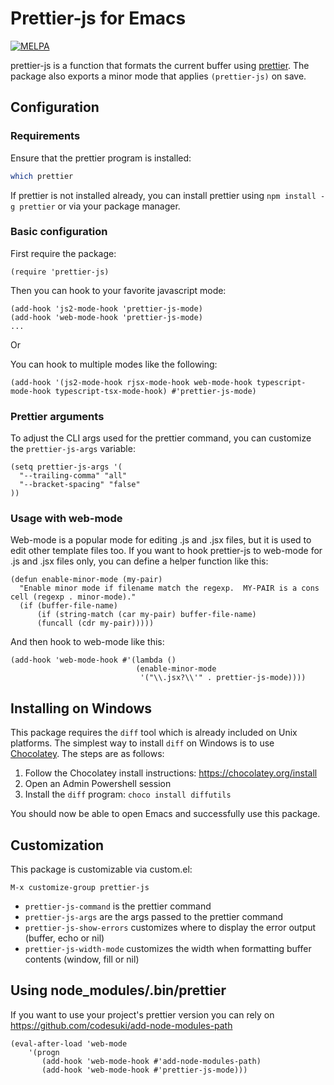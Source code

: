# Prettier-js for Emacs
[![MELPA](http://melpa.org/packages/prettier-js-badge.svg)](http://melpa.org/#/prettier-js)

prettier-js is a function that formats the current buffer using [prettier](https://github.com/prettier/prettier). The
package also exports a minor mode that applies `(prettier-js)` on save.

## Configuration

### Requirements

Ensure that the prettier program is installed:

```bash
which prettier
```

If prettier is not installed already, you can install prettier using `npm install -g prettier` or via your package manager.


### Basic configuration

First require the package:

```elisp
(require 'prettier-js)
```

Then you can hook to your favorite javascript mode:

```elisp
(add-hook 'js2-mode-hook 'prettier-js-mode)
(add-hook 'web-mode-hook 'prettier-js-mode)
...
```

Or

You can hook to multiple modes like the following:
```elisp
(add-hook '(js2-mode-hook rjsx-mode-hook web-mode-hook typescript-mode-hook typescript-tsx-mode-hook) #'prettier-js-mode)
```

### Prettier arguments

To adjust the CLI args used for the prettier command, you can customize the `prettier-js-args` variable:

```elisp
(setq prettier-js-args '(
  "--trailing-comma" "all"
  "--bracket-spacing" "false"
))
```

### Usage with web-mode

Web-mode is a popular mode for editing .js and .jsx files, but it is used to edit other template files too. If you want to hook prettier-js to web-mode for .js and .jsx files only, you can define a helper function like this:

```elisp
(defun enable-minor-mode (my-pair)
  "Enable minor mode if filename match the regexp.  MY-PAIR is a cons cell (regexp . minor-mode)."
  (if (buffer-file-name)
      (if (string-match (car my-pair) buffer-file-name)
      (funcall (cdr my-pair)))))
```

And then hook to web-mode like this:

```elisp
(add-hook 'web-mode-hook #'(lambda ()
                            (enable-minor-mode
                             '("\\.jsx?\\'" . prettier-js-mode))))
```
## Installing on Windows

This package requires the `diff` tool which is already included on Unix platforms. The simplest way to install `diff` on Windows is to use [Chocolatey](https://chocolatey.org/). The steps are as follows:

1. Follow the Chocolatey install instructions: https://chocolatey.org/install
2. Open an Admin Powershell session
3. Install the `diff` program: `choco install diffutils`

You should now be able to open Emacs and successfully use this package.

## Customization

This package is customizable via custom.el:

```
M-x customize-group prettier-js
```

* `prettier-js-command` is the prettier command
* `prettier-js-args` are the args passed to the prettier command
* `prettier-js-show-errors` customizes where to display the error output (buffer, echo or nil)
* `prettier-js-width-mode` customizes the width when formatting buffer contents (window, fill or nil)

## Using node_modules/.bin/prettier

If you want to use your project's prettier version you can rely on https://github.com/codesuki/add-node-modules-path

```elisp
(eval-after-load 'web-mode
    '(progn
       (add-hook 'web-mode-hook #'add-node-modules-path)
       (add-hook 'web-mode-hook #'prettier-js-mode)))
```
